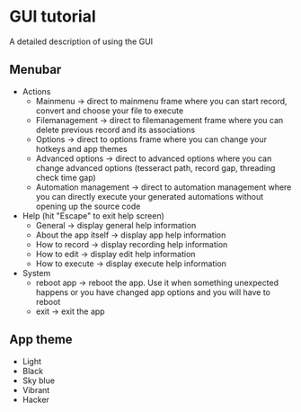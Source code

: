 # GUI tutorial
A detailed description of using the GUI

## Menubar
- Actions
  - Mainmenu -> direct to mainmenu frame where you can start record, convert and choose your file to execute
  - Filemanagement -> direct to filemanagement frame where you can delete previous record and its associations
  - Options -> direct to options frame where you can change your hotkeys and app themes
  - Advanced options -> direct to advanced options where you can change advanced options (tesseract path, record gap, threading check time gap)
  - Automation management -> direct to automation management where you can directly execute your generated automations without opening up the source code
- Help (hit "Escape" to exit help screen)
  - General -> display general help information
  - About the app itself -> display app help information
  - How to record -> display recording help information
  - How to edit -> display edit help information
  - How to execute -> display execute help information
- System
  - reboot app -> reboot the app. Use it when something unexpected happens or you have changed app options and you will have to reboot
  - exit -> exit the app

## App theme
- Light
- Black
- Sky blue
- Vibrant
- Hacker
